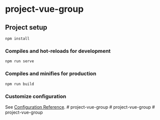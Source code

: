 # project-vue-group

## Project setup
```
npm install
```

### Compiles and hot-reloads for development
```
npm run serve
```

### Compiles and minifies for production
```
npm run build
```

### Customize configuration
See [Configuration Reference](https://cli.vuejs.org/config/).
#   p r o j e c t - v u e - g r o u p  
 #   p r o j e c t - v u e - g r o u p  
 #   p r o j e c t - v u e - g r o u p  
 